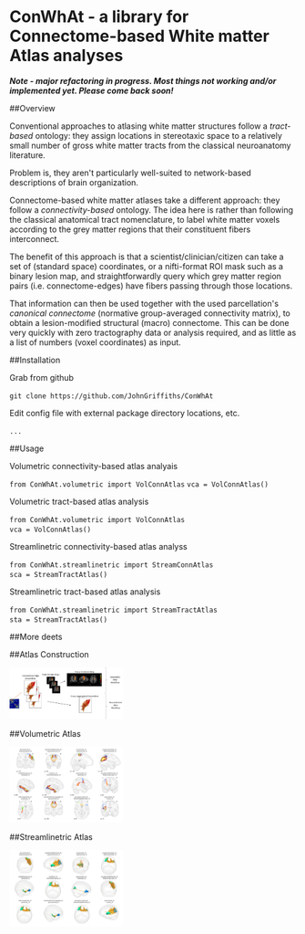 # ConWhAt - a library for Connectome-based White matter Atlas analyses

***Note - major refactoring in progress. Most things not working and/or implemented yet. Please come back soon!***




##Overview

Conventional approaches to atlasing white matter structures follow a *tract-based* ontology: they assign locations in stereotaxic space to a relatively small number of gross white matter tracts from the classical neuroanatomy literature. 

Problem is, they aren't particularly well-suited to network-based descriptions of brain organization. 

Connectome-based white matter atlases take a different approach: they follow a *connectivity-based* ontology. The idea here is rather than following the classical anatomical tract nomenclature, to label white matter voxels according to the grey matter regions that their constituent fibers interconnect.

The benefit of this approach is that a scientist/clinician/citizen can take a set of (standard space) coordinates, or a nifti-format ROI mask such as a binary lesion map, and straightforwardly query which grey matter region pairs (i.e. connectome-edges) have fibers passing through those locations.

That information can then be used together with the used parcellation's *canonical connectome* (normative group-averaged connectivity matrix), to obtain a lesion-modified structural (macro) connectome. This can be done very quickly with zero tractography data or analysis required, and as little as a list of numbers (voxel coordinates) as input. 


##Installation

Grab from github

`git clone https://github.com/JohnGriffiths/ConWhAt`

Edit config file with external package directory locations, etc. 

`...`


##Usage


Volumetric connectivity-based atlas analyais

`from ConWhAt.volumetric import VolConnAtlas`
`vca = VolConnAtlas()`


Volumetric tract-based atlas analysis

`from ConWhAt.volumetric import VolConnAtlas`  
`vca = VolConnAtlas()`


Streamlinetric connectivity-based atlas analyss

`from ConWhAt.streamlinetric import StreamConnAtlas`  
`sca = StreamTractAtlas()`


Streamlinetric tract-based atlas analysis

`from ConWhAt.streamlinetric import StreamTractAtlas`  
`sta = StreamTractAtlas()`



##More deets
















##Atlas Construction

<img src="ConWhAt/doc/atlas_construction_fig.png" alt="Atlas Construction Process" style="width: 200px;"/>

##Volumetric Atlas

<img src="ConWhAt/doc/volumetric_atlas_examples.png" alt="Volumetric Atlas" style="width: 200px;"/>

##Streamlinetric Atlas

<img src="ConWhAt/doc/streamlinetric_atlas_examples.png" alt="Streamlinetric Atlas" style="width: 200px;"/>






